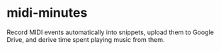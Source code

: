 # midi-minutes
Record MIDI events automatically into snippets, upload them to Google Drive, and derive time spent playing music from them.
